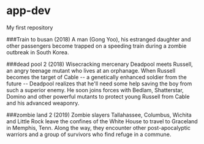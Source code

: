 # app-dev
My first repository 

###Train to busan (2018)
A man (Gong Yoo), his estranged daughter and other passengers become trapped on a speeding train during a zombie outbreak in South Korea.

###dead pool 2 (2018)
Wisecracking mercenary Deadpool meets Russell, an angry teenage mutant who lives at an orphanage. When Russell becomes the target of Cable -- a genetically enhanced soldier from the future -- Deadpool realizes that he'll need some help saving the boy from such a superior enemy. He soon joins forces with Bedlam, Shatterstar, Domino and other powerful mutants to protect young Russell from Cable and his advanced weaponry.

###zombie land 2 (2019)
Zombie slayers Tallahassee, Columbus, Wichita and Little Rock leave the confines of the White House to travel to Graceland in Memphis, Tenn. Along the way, they encounter other post-apocalyptic warriors and a group of survivors who find refuge in a commune.
